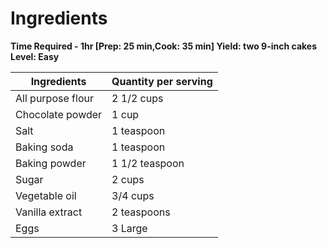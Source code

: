 # Ingredients 

**Time Required - 1hr [Prep: 25 min,Cook: 35 min]
Yield: two 9-inch cakes
Level: Easy**

| Ingredients       | Quantity per serving |
| ----------------- | -------------------- |
| All purpose flour | 2 1/2 cups           |
| Chocolate powder  | 1 cup                |
| Salt              | 1 teaspoon           |
| Baking soda       | 1 teaspoon           |
| Baking powder     | 1 1/2 teaspoon       |
| Sugar             | 2 cups               |
| Vegetable oil     | 3/4 cups             |
| Vanilla extract   | 2 teaspoons          |
| Eggs              | 3 Large              |

